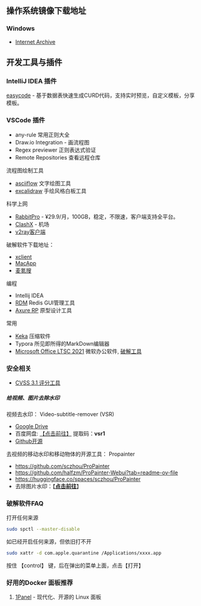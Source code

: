 

## 操作系统镜像下载地址

### Windows

* [Internet Archive](https://archive.org/details/Windows11Build26100)



## 开发工具与插件

### IntelliJ IDEA 插件

[easycode](https://gitee.com/makejava/EasyCode/wikis/pages?sort_id=725169&doc_id=166248)  - 基于数据表快速生成CURD代码，支持实时预览，自定义模板，分享模板。




### VSCode 插件

- any-rule 常用正则大全
- Draw.io Integration - 画流程图
- Regex previewer 正则表达式验证
- Remote Repositories 查看远程仓库

流程图绘制工具

- [asciiflow](https://asciiflow.com/) 文字绘图工具
- [excalidraw](https://excalidraw.com/) 手绘风格白板工具



科学上网

- [RabbitPro](https://xddlcsy.com/) - ¥29.9/月，100GB，稳定，不限速，客户端支持全平台。
- [ClashX](https://github.com/yichengchen/clashX) - 机场
- [v2ray客户端](https://itlanyan.com/v2ray-clients-download/)



破解软件下载地址：

- [xclient](https://xclient.info/s/c/dev/)
- [MacApp](https://macapp.org.cn/app/)
- [麦氪搜](https://www.imacso.com/)

编程

- Intellij IDEA 
- [RDM](https://www.imacso.com/redis-desktop-manager.html) Redis GUI管理工具
- [Axure RP](https://www.imacso.com/axure-rp.html) 原型设计工具



常用

- [Keka](https://www.keka.io/en/) 压缩软件
- Typora 所见即所得的MarkDown编辑器
- [Microsoft Office LTSC 2021](https://go.microsoft.com/fwlink/?linkid=525133) 微软办公软件,   [破解工具](https://www.imacso.com/microsoft-office.html)



### 安全相关

- [CVSS 3.1 评分工具](https://nvd.nist.gov/vuln-metrics/cvss/v3-calculator)

##### 给视频、图片去除水印

视频去水印： Video-subtitle-remover (VSR) 

- [Google Drive](https://drive.google.com/drive/folders/1NRgLNoHHOmdO4GxLhkPbHsYfMOB_3Elr?usp=sharing) 
- 百度网盘: [【点击前往】](https://pan.baidu.com/s/1zR6CjRztmOGBbOkqK8R1Ng?pwd=vsr1) 提取码：**vsr1**
- [Github开源](https://github.com/YaoFANGUK/video-subtitle-remover?tab=readme-ov-file)

去视频的移动水印和移动物体的开源工具： Propainter

- https://github.com/sczhou/ProPainter
- https://github.com/halfzm/ProPainter-Webui?tab=readme-ov-file
- https://huggingface.co/spaces/sczhou/ProPainter
- 去除图片水印：【**[点击前往](https://huggingface.co/spaces/Sanster/Lama-Cleaner-lama)**】



### 破解软件FAQ

打开任何来源

```bash
sudo spctl --master-disable
```
如已经开启任何来源，但依旧打不开
```bash
sudo xattr -d com.apple.quarantine /Applications/xxxx.app
```
按住 【control】 键，后在弹出的菜单上面，点击【打开】

### 好用的Docker 面板推荐

1. [1Panel](https://1panel.cn/) - 现代化、开源的 Linux 面板